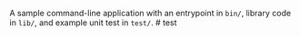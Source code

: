 A sample command-line application with an entrypoint in `bin/`, library code
in `lib/`, and example unit test in `test/`.
#   t e s t  
 